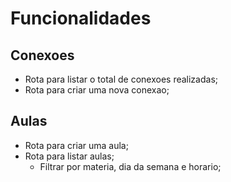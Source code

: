 # Funcionalidades

## Conexoes

- Rota para listar o total de conexoes realizadas;
- Rota para criar uma nova conexao;

## Aulas

- Rota para criar uma aula;
- Rota para listar aulas;
    - Filtrar por materia, dia da semana e horario;
